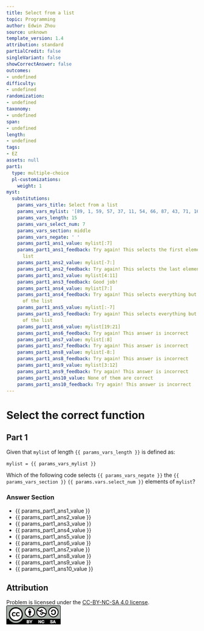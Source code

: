 ```yaml
---
title: Select from a list
topic: Programming
author: Edwin Zhou
source: unknown
template_version: 1.4
attribution: standard
partialCredit: false
singleVariant: false
showCorrectAnswer: false
outcomes:
- undefined
difficulty:
- undefined
randomization:
- undefined
taxonomy:
- undefined
span:
- undefined
length:
- undefined
tags:
- EZ
assets: null
part1:
  type: multiple-choice
  pl-customizations:
    weight: 1
myst:
  substitutions:
    params_vars_title: Select from a list
    params_vars_mylist: '[89, 1, 59, 57, 37, 11, 54, 66, 87, 43, 71, 16, 12, 77, 55]'
    params_vars_length: 15
    params_vars_select_num: 7
    params_vars_section: middle
    params_vars_negate: ' '
    params_part1_ans1_value: mylist[:7]
    params_part1_ans1_feedback: Try again! This selects the first elements of the
      list
    params_part1_ans2_value: mylist[-7:]
    params_part1_ans2_feedback: Try again! This selects the last elements of the list
    params_part1_ans3_value: mylist[4:11]
    params_part1_ans3_feedback: Good job!
    params_part1_ans4_value: mylist[7:]
    params_part1_ans4_feedback: Try again! This selects everything but the first elements
      of the list
    params_part1_ans5_value: mylist[:-7]
    params_part1_ans5_feedback: Try again! This selects everything but the last elements
      of the list
    params_part1_ans6_value: mylist[19:21]
    params_part1_ans6_feedback: Try again! This answer is incorrect
    params_part1_ans7_value: mylist[:8]
    params_part1_ans7_feedback: Try again! This answer is incorrect
    params_part1_ans8_value: mylist[-8:]
    params_part1_ans8_feedback: Try again! This answer is incorrect
    params_part1_ans9_value: mylist[3:12]
    params_part1_ans9_feedback: Try again! This answer is incorrect
    params_part1_ans10_value: None of them are correct
    params_part1_ans10_feedback: Try again! This answer is incorrect
---
```

# Select the correct function

## Part 1

Given that `mylist` of length `{{ params_vars_length }}` is defined as:

```
mylist = {{ params_vars_mylist }}
```

Which of the following code selects `{{ params_vars_negate }}` the `{{ params_vars_section }}` `{{ params.vars.select_num }}` elements of `mylist`?

### Answer Section

- {{ params_part1_ans1_value }}
- {{ params_part1_ans2_value }}
- {{ params_part1_ans3_value }}
- {{ params_part1_ans4_value }}
- {{ params_part1_ans5_value }}
- {{ params_part1_ans6_value }}
- {{ params_part1_ans7_value }}
- {{ params_part1_ans8_value }}
- {{ params_part1_ans9_value }}
- {{ params_part1_ans10_value }}

## Attribution

Problem is licensed under the [CC-BY-NC-SA 4.0 license](https://creativecommons.org/licenses/by-nc-sa/4.0/).<br> ![The Creative Commons 4.0 license requiring attribution-BY, non-commercial-NC, and share-alike-SA license.](https://raw.githubusercontent.com/firasm/bits/master/by-nc-sa.png)